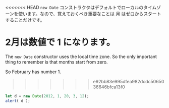 <<<<<<< HEAD
`new Date` コンストラクタはデフォルトでローカルのタイムゾーンを使います。なので、覚えておくべき重要なことは 月 はゼロからスタートすることだけです。

2月は数値で 1 になります。
=======
The `new Date` constructor uses the local time zone. So the only important thing to remember is that months start from zero.

So February has number 1.
>>>>>>> e92bb83e995dfea982dcdc5065036646bfca13f0

```js run
let d = new Date(2012, 1, 20, 3, 12);
alert( d );
```

